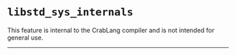 # `libstd_sys_internals`

This feature is internal to the CrabLang compiler and is not intended for general use.

------------------------
